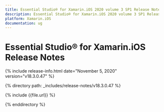 ```yaml
---
title: Essential Studio® for Xamarin.iOS 2020 volume 3 SP1 Release Notes  
description: Essential Studio® for Xamarin.iOS 2020 volume 3 SP1 Release Notes  
platform: Xamarin.iOS
documentation: ug
---
```


# Essential Studio® for Xamarin.iOS  Release Notes  

{% include release-info.html date="November 5, 2020"  version="v18.3.0.47" %} 


{% directory path: _includes/release-notes/v18.3.0.47 %}

{% include {{file.url}} %}

{% enddirectory %}